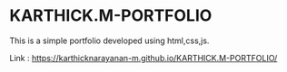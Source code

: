 # KARTHICK.M-PORTFOLIO

This is a simple portfolio developed using html,css,js.

Link : https://karthicknarayanan-m.github.io/KARTHICK.M-PORTFOLIO/
